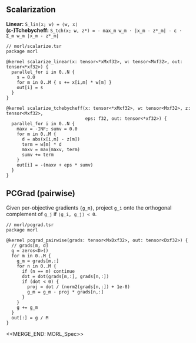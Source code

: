 ## Scalarization
**Linear:** `S_lin(x; w) = ⟨w, x⟩`  
**(ε-)Tchebycheff:** `S_tch(x; w, z*) = - max_m w_m ⋅ |x_m - z*_m| - ε ⋅ Σ_m w_m |x_m - z*_m|`

```tessera
// morl/scalarize.tsr
package morl

@kernel scalarize_linear(x: tensor<*xMxf32>, w: tensor<Mxf32>, out: tensor<*xf32>) {
  parallel_for i in 0..N {
    s = 0.0
    for m in 0..M { s += x[i,m] * w[m] }
    out[i] = s
  }
}

@kernel scalarize_tchebycheff(x: tensor<*xMxf32>, w: tensor<Mxf32>, z: tensor<Mxf32>,
                              eps: f32, out: tensor<*xf32>) {
  parallel_for i in 0..N {
    maxv = -INF; sumv = 0.0
    for m in 0..M {
      d = abs(x[i,m] - z[m])
      term = w[m] * d
      maxv = max(maxv, term)
      sumv += term
    }
    out[i] = -(maxv + eps * sumv)
  }
}
```

## PCGrad (pairwise)
Given per-objective gradients `{g_m}`, project `g_i` onto the orthogonal complement of `g_j` if `⟨g_i, g_j⟩ < 0`.
```tessera
// morl/pcgrad.tsr
package morl

@kernel pcgrad_pairwise(grads: tensor<MxDxf32>, out: tensor<Dxf32>) {
  // grads[m, d]
  g = zeros<D>()
  for m in 0..M {
    g_m = grads[m,:]
    for n in 0..M {
      if (n == m) continue
      dot = dot(grads[m,:], grads[n,:])
      if (dot < 0) {
        proj = dot / (norm2(grads[n,:]) + 1e-8)
        g_m = g_m - proj * grads[n,:]
      }
    }
    g += g_m
  }
  out[:] = g / M
}
```
<<MERGE_END: MORL_Spec>>

